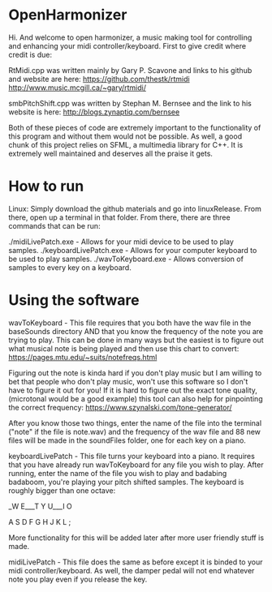 # OpenHarmonizer

Hi. And welcome to open harmonizer, a music making tool for controlling and enhancing your midi controller/keyboard. First to give credit where credit is due:

RtMidi.cpp was written mainly by Gary P. Scavone and links to his github and website are here:
https://github.com/thestk/rtmidi
http://www.music.mcgill.ca/~gary/rtmidi/

smbPitchShift.cpp was written by Stephan M. Bernsee and the link to his website is here:
http://blogs.zynaptiq.com/bernsee

Both of these pieces of code are extremely important to the functionality of this program and without them would not be possible. As well, a good chunk of this project relies on SFML, a multimedia library for C++. It is extremely well maintained and deserves all the praise it gets.

# How to run
Linux:
Simply download the github materials and go into linuxRelease. From there, open up a terminal in that folder. From there, there are three commands that can be run:

./midiLivePatch.exe - Allows for your midi device to be used to play samples.
./keyboardLivePatch.exe - Allows for your computer keyboard to be used to play samples.
./wavToKeyboard.exe - Allows conversion of samples to every key on a keyboard.

# Using the software

wavToKeyboard - This file requires that you both have the wav file in the baseSounds directory AND that you know the frequency of the note you are trying to play. This can be done in many ways but the easiest is to figure out what musical note is being played and then use this chart to convert:
https://pages.mtu.edu/~suits/notefreqs.html

Figuring out the note is kinda hard if you don't play music but I am willing to bet that people who don't play music, won't use this software so I don't have to figure it out for you! If it is hard to figure out the exact tone quality, (microtonal would be a good example) this tool can also help for pinpointing the correct frequency:
https://www.szynalski.com/tone-generator/

After you know those two things, enter the name of the file into the terminal ("note" if the file is note.wav) and the frequency of the wav file and 88 new files will be made in the soundFiles folder, one for each key on a piano.


keyboardLivePatch - This file turns your keyboard into a piano. It requires that you have already run wavToKeyboard for any file you wish to play. After running, enter the name of the file you wish to play and badabing badaboom, you're playing your pitch shifted samples. The keyboard is roughly bigger than one octave:

_W E___T Y U___I O

A S D F G H J K L ;

More functionality for this will be added later after more user friendly stuff is made.


midiLivePatch - This file does the same as before except it is binded to your midi controller/keyboard. As well, the damper pedal will not end whatever note you play even if you release the key.

